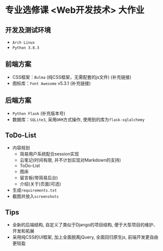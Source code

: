 # 专业选修课 <Web开发技术> 大作业

## 开发及测试环境

- `Arch Linux`
- `Python 3.8.3`

## 前端方案

- CSS框架：`Bulma` (纯CSS框架，无需配套的js文件) (补充链接)
- 图标库：`Font Awesome` v5.3.1 (补充链接)

## 后端方案

- `Python Flask` (补充版本号)
- 数据库：`SQLite3`, 采用`ORM`方式操作, 使用到的库为`flask-sqlalchemy`

## ToDo-List

- 内容规划
    - 简易用户系统配合session实现
    - 云笔记(时间有限, 并不计划实现对Markdown的支持)
    - ToDo-List
    - 图床
    - 留言板(带简易后台)
    - 介绍(关于)页面(可选)
- 生成`requirements.txt`
- 截图并放入`screenshots`

## Tips

- 全新的后端结构, 自定义了类似于Django的项目结构, 便于大型项目的维护、开发和拓展
- 采用纯CSS的UI框架, 加上全面脱离jQuery, 全面回归原生js, 前端开发更自由更轻盈

